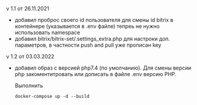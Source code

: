v 1.1 от 26.11.2021
- добавил проброс своего id пользователя для смены id bitrix в контейнере (указывается в .env файле)
тепреь не нужно использовать namespace
- добавил bitrix/bitrix-set/.settings_extra.php для настроки доп. параметров, в частности push and pull уже прописан key

v 1.2 от 03.03.2022
- добавил образ с версией php7.4 (по умолчанию). Для смены версии php закоментитровать или дописать в файле .env версию PHP.
  
  Выполнить 
    
    `docker-compose up -d --build`